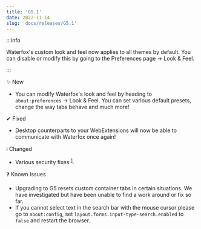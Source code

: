 ```yaml
---
title: 'G5.1'
date: 2022-11-14
slug: 'docs/releases/G5.1'
---
```


:::info

Waterfox's custom look and feel now applies to all themes by default. You can disable or modify this by going to the Preferences page → Look & Feel.

:::

✨ New

- You can modify Waterfox's look and feel by heading to `about:preferences` → Look & Feel. You can set various default presets, change the way tabs behave and much more!

✔ Fixed

- Desktop counterparts to your WebExtensions will now be able to communicate with Waterfox once again!

ℹ️ Changed

- Various security fixes <sup>[1](https://www.mozilla.org/en-US/security/advisories/mfsa2022-48/)</sup>.

❓ Known Issues

- Upgrading to G5 resets custom container tabs in certain situations. We have investigated but have been unable to find a work around or fix so far.
- If you cannot select text in the search bar with the mouse cursor please go to `about:config`, set `layout.forms.input-type-search.enabled` to `false` and restart the browser.
